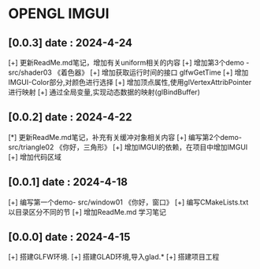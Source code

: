 # OPENGL IMGUI

## [0.0.3]  date : 2024-4-24
[+] 更新ReadMe.md笔记，增加有关uniform相关的内容
[+] 增加第3个demo - src/shader03 《着色器》
[+] 增加获取运行时间的接口 glfwGetTime
[+] 增加IMGUI-Color部分,对颜色进行选择
[+] 增加顶点属性,使用glVertexAttribPointer进行映射
[+] 通过全局变量,实现动态数据的映射(glBindBuffer)

## [0.0.2]  date : 2024-4-22
[*] 更新ReadMe.md笔记，补充有关缓冲对象相关内容
[+] 编写第2个demo- src/triangle02 《你好，三角形》
[+] 增加IMGUI的依赖，在项目中增加IMGUI
[+] 增加代码区域


## [0.0.1]  date : 2024-4-18
[+] 编写第一个demo- src/window01 《你好，窗口》
[+] 编写CMakeLists.txt 以目录区分不同的节
[+] 增加ReadMe.md 学习笔记

## [0.0.0]  date : 2024-4-15
[+] 搭建GLFW环境.
[+] 搭建GLAD环境,导入glad.*
[+] 搭建项目工程